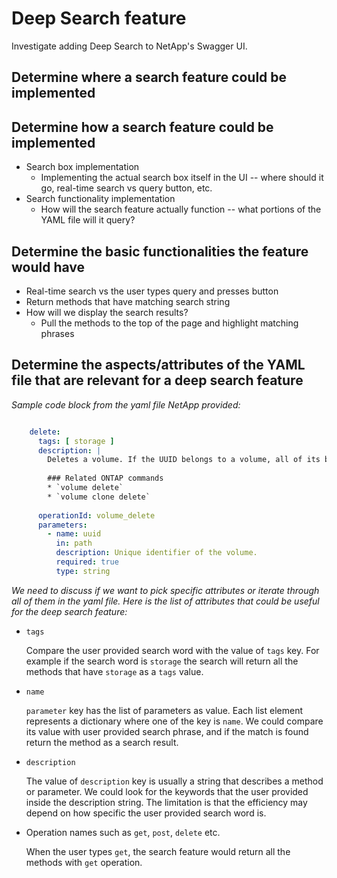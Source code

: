 # Deep Search feature

Investigate adding Deep Search to NetApp's Swagger UI.

## Determine where a search feature could be implemented

## Determine how a search feature could be implemented

- Search box implementation
    - Implementing the actual search box itself in the UI -- where should it go, real-time search vs query button, etc.
- Search functionality implementation
    - How will the search feature actually function -- what portions of the YAML file will it query?

## Determine the basic functionalities the feature would have

- Real-time search vs the user types query and presses button
- Return methods that have matching search string
- How will we display the search results?
    - Pull the methods to the top of the page and highlight matching phrases

## Determine the aspects/attributes of the YAML file that are relevant for a deep search feature

*Sample code block from the yaml file NetApp provided:*

```yaml

    delete:
      tags: [ storage ]
      description: |
        Deletes a volume. If the UUID belongs to a volume, all of its blocks are freed and returned to its containing aggregate. If a volume is online, it is offlined before deletion. If a volume is mounted, unmount the volume by specifying the nas.path as empty before deleting it using the DELETE operation.
  
        ### Related ONTAP commands
        * `volume delete`
        * `volume clone delete`
  
      operationId: volume_delete
      parameters:
        - name: uuid
          in: path
          description: Unique identifier of the volume.
          required: true
          type: string

```

*We need to discuss if we want to pick specific attributes or iterate through all of them in the yaml file. Here is the list of attributes that could be useful for the deep search feature:*

- `tags`

    Compare the user provided search word with the value of `tags` key. For example if the search word is `storage` the search will return all the methods that have `storage` as a `tags` value.

- `name`

    `parameter` key has the list of parameters as value. Each list element represents a dictionary where one of the key is `name`. We could compare its value with user provided search phrase, and if the match is found return the method as a search result.

- `description`

    The value of `description` key is usually a string that describes a method or parameter. We could look for the keywords that the user provided inside the description string. The limitation is that the efficiency may depend on how specific the user provided search word is.

- Operation names such as `get`, `post`, `delete` etc.

    When the user types `get`, the search feature would return all the methods with `get` operation.
